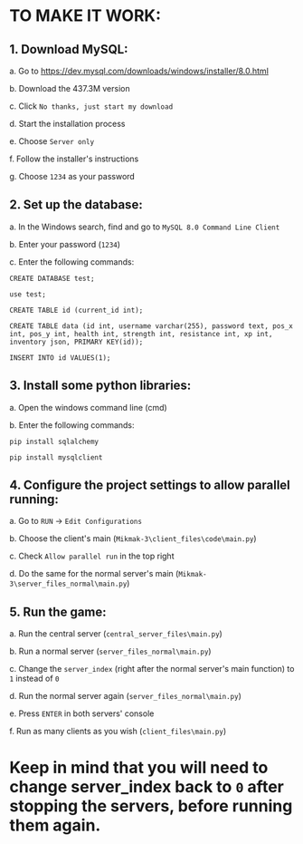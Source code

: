 # TO MAKE IT WORK:

## 1. Download MySQL: 

a. Go to https://dev.mysql.com/downloads/windows/installer/8.0.html

b. Download the 437.3M version

c. Click `No thanks, just start my download`

d. Start the installation process

e. Choose `Server only`

f. Follow the installer's instructions

g. Choose `1234` as your password
 
 
## 2. Set up the database:

a. In the Windows search, find and go to `MySQL 8.0 Command Line Client`

b. Enter your password (`1234`)

c. Enter the following commands:

```
CREATE DATABASE test;

use test;

CREATE TABLE id (current_id int);

CREATE TABLE data (id int, username varchar(255), password text, pos_x int, pos_y int, health int, strength int, resistance int, xp int, inventory json, PRIMARY KEY(id));

INSERT INTO id VALUES(1);
```
        

## 3. Install some python libraries:

a. Open the windows command line (cmd)

b. Enter the following commands:

```
pip install sqlalchemy

pip install mysqlclient
```
        

## 4. Configure the project settings to allow parallel running:

a. Go to `RUN` -> `Edit Configurations`

b. Choose the client's main (`Mikmak-3\client_files\code\main.py`)

c. Check `Allow parallel run` in the top right

d. Do the same for the normal server's main (`Mikmak-3\server_files_normal\main.py`)
    

## 5. Run the game:

a. Run the central server (`central_server_files\main.py`)

b. Run a normal server (`server_files_normal\main.py`)

c. Change the `server_index` (right after the normal server's main function) to `1` instead of `0`

d. Run the normal server again (`server_files_normal\main.py`)

e. Press `ENTER` in both servers' console

f. Run as many clients as you wish (`client_files\main.py`)
    

# Keep in mind that you will need to change server_index back to `0` after stopping the servers, before running them again.
